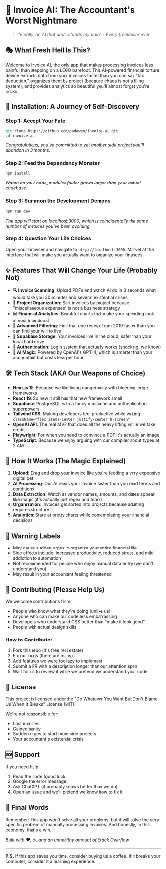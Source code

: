 # 🤖 Invoice AI: The Accountant's Worst Nightmare

> *"Finally, an AI that understands my pain" - Every freelancer ever*

## 🎭 What Fresh Hell Is This?

Welcome to Invoice AI, the only app that makes processing invoices less painful than stepping on a LEGO barefoot. This AI-powered financial torture device extracts data from your invoices faster than you can say "tax deduction," organizes them by project (because chaos is not a filing system), and provides analytics so beautiful you'll almost forget you're broke.

## 🚀 Installation: A Journey of Self-Discovery

### Step 1: Accept Your Fate
```bash
git clone https://github.com/padawen/invoice-ai.git
cd invoice-ai
```
*Congratulations, you've committed to yet another side project you'll abandon in 3 months.*

### Step 2: Feed the Dependency Monster
```bash
npm install
```
*Watch as your node_modules folder grows larger than your actual codebase.*

### Step 3: Summon the Development Demons
```bash
npm run dev
```
*The app will start on localhost:3000, which is coincidentally the same number of invoices you've been avoiding.*

### Step 4: Question Your Life Choices
Open your browser and navigate to `http://localhost:3000`. Marvel at the interface that will make you actually want to organize your finances.

## ✨ Features That Will Change Your Life (Probably Not)

- **🔍 Invoice Scanning**: Upload PDFs and watch AI do in 3 seconds what would take you 30 minutes and several existential crises
- **📁 Project Organization**: Sort invoices by project because "miscellaneous expenses" is not a business strategy
- **📊 Financial Analytics**: Beautiful charts that make your spending look almost intentional
- **🔎 Advanced Filtering**: Find that one receipt from 2019 faster than you can find your will to live
- **💾 Supabase Storage**: Your invoices live in the cloud, safer than your local hard drive
- **🔐 Authentication**: Login system that actually works (shocking, we know)
- **🤖 AI Magic**: Powered by OpenAI's GPT-4, which is smarter than your accountant but costs less per hour

## 🛠️ Tech Stack (AKA Our Weapons of Choice)

- **Next.js 15**: Because we like living dangerously with bleeding-edge frameworks
- **React 19**: So new it still has that new framework smell
- **Supabase**: PostgreSQL with a fancy mustache and authentication superpowers
- **Tailwind CSS**: Making developers feel productive while writing `className="flex items-center justify-center h-screen"`
- **OpenAI API**: The real MVP that does all the heavy lifting while we take credit
- **Playwright**: For when you need to convince a PDF it's actually an image
- **TypeScript**: Because we enjoy arguing with our compiler about types at 2 AM

## 🎯 How It Works (The Magic Explained)

1. **Upload**: Drag and drop your invoice like you're feeding a very expensive digital pet
2. **AI Processing**: Our AI reads your invoice faster than you read terms and conditions
3. **Data Extraction**: Watch as vendor names, amounts, and dates appear like magic (it's actually just regex and tears)
4. **Organization**: Invoices get sorted into projects because adulting requires structure
5. **Analytics**: Stare at pretty charts while contemplating your financial decisions

## 🚨 Warning Labels

- May cause sudden urges to organize your entire financial life
- Side effects include: increased productivity, reduced stress, and mild addiction to automation
- Not recommended for people who enjoy manual data entry (we don't understand you)
- May result in your accountant feeling threatened

## 🤝 Contributing (Please Help Us)

We welcome contributions from:
- People who know what they're doing (unlike us)
- Anyone who can make our code less embarrassing
- Developers who understand CSS better than "make it look good"
- People with actual design skills

### How to Contribute:
1. Fork this repo (it's free real estate)
2. Fix our bugs (there are many)
3. Add features we were too lazy to implement
4. Submit a PR with a description longer than our attention span
5. Wait for us to review it while we pretend we understand your code

## 📜 License

This project is licensed under the "Do Whatever You Want But Don't Blame Us When It Breaks" License (MIT). 

We're not responsible for:
- Lost invoices
- Gained sanity
- Sudden urges to start more side projects
- Your accountant's existential crisis

## 🆘 Support

If you need help:
1. Read the code (good luck)
2. Google the error message
3. Ask ChatGPT (it probably knows better than we do)
4. Open an issue and we'll pretend we know how to fix it

## 🎉 Final Words

Remember: This app won't solve all your problems, but it will solve the very specific problem of manually processing invoices. And honestly, in this economy, that's a win.

*Built with ❤️, ☕, and an unhealthy amount of Stack Overflow*

---

**P.S.** If this app saves you time, consider buying us a coffee. If it breaks your computer, consider it a learning experience.